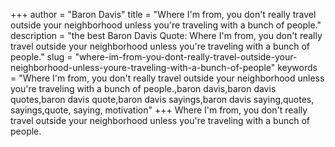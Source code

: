 +++
author = "Baron Davis"
title = "Where I'm from, you don't really travel outside your neighborhood unless you're traveling with a bunch of people."
description = "the best Baron Davis Quote: Where I'm from, you don't really travel outside your neighborhood unless you're traveling with a bunch of people."
slug = "where-im-from-you-dont-really-travel-outside-your-neighborhood-unless-youre-traveling-with-a-bunch-of-people"
keywords = "Where I'm from, you don't really travel outside your neighborhood unless you're traveling with a bunch of people.,baron davis,baron davis quotes,baron davis quote,baron davis sayings,baron davis saying,quotes, sayings,quote, saying, motivation"
+++
Where I'm from, you don't really travel outside your neighborhood unless you're traveling with a bunch of people.

